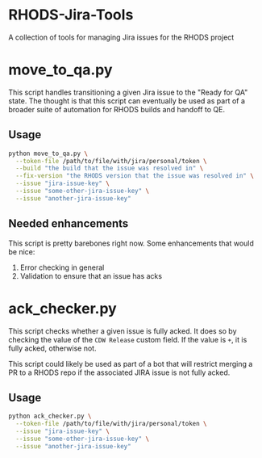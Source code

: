 # RHODS-Jira-Tools

A collection of tools for managing Jira issues for the RHODS project

# move_to_qa.py

This script handles transitioning a given Jira issue to the "Ready for QA"
state. The thought is that this script can eventually be used as part of
a broader suite of automation for RHODS builds and handoff to QE.

## Usage

```bash
python move_to_qa.py \
  --token-file /path/to/file/with/jira/personal/token \
  --build "the build that the issue was resolved in" \
  --fix-version "the RHODS version that the issue was resolved in" \
  --issue "jira-issue-key" \
  --issue "some-other-jira-issue-key" \
  --issue "another-jira-issue-key"
```

## Needed enhancements

This script is pretty barebones right now. Some enhancements that
would be nice:

1. Error checking in general
2. Validation to ensure that an issue has acks

# ack_checker.py

This script checks whether a given issue is fully acked. It does so by checking
the value of the `CDW Release` custom field. If the value is `+`, it is fully
acked, otherwise not.

This script could likely be used as part of a bot that will restrict merging a
PR to a RHODS repo if the associated JIRA issue is not fully acked.

## Usage

```bash
python ack_checker.py \
  --token-file /path/to/file/with/jira/personal/token \
  --issue "jira-issue-key" \
  --issue "some-other-jira-issue-key" \
  --issue "another-jira-issue-key"
```
